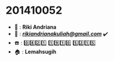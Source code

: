 # 201410052
+ :boy: : **Riki Andriana**  
+ :email: : ***rikiandrianakuliah@gmail.com*** :heavy_check_mark:
+ :phone: : :zero::eight::two::one: :one::nine::one::zero: :five::two::one::five:
+ :house: : **Lemahsugih**
